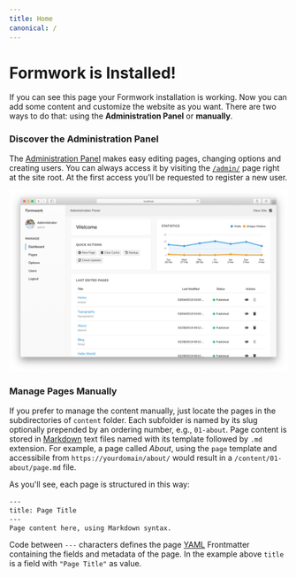 ```yaml
---
title: Home
canonical: /
---
```

# Formwork is Installed!
If you can see this page your Formwork installation is working.
Now you can add some content and customize the website as you want. There are two ways to do that: using the **Administration Panel** or **manually**.

### Discover the Administration Panel
The [Administration Panel](/admin) makes easy editing pages, changing options and creating users. You can always access it by visiting the [`/admin/`](/admin) page right at the site root. At the first access you’ll be requested to register a new user.

![](/assets/images/admin.png)

### Manage Pages Manually
If you prefer to manage the content manually, just locate the pages in the subdirectories of `content` folder. Each subfolder is named by its slug optionally prepended by an ordering number, e.g., `01-about`. Page content is stored in [Markdown](https://daringfireball.net/projects/markdown/syntax) text files named with its template followed by `.md` extension. For example, a page called *About*, using the `page` template and accessibile from `https://yourdomain/about/` would result in a `/content/01-about/page.md` file.

As you'll see, each page is structured in this way:

```
---
title: Page Title
---
Page content here, using Markdown syntax.
```

Code between `---` characters defines the page [YAML](https://yaml.org) Frontmatter containing the fields and metadata of the page. In the example above `title` is a field with `"Page Title"` as value.
